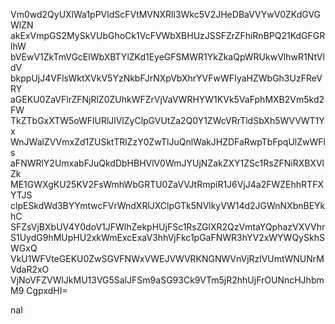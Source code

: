 Vm0wd2QyUXlWa1pPVldScFVtMVNXRll3Wkc5V2JHeDBaVVYwV0ZKdGVGWlZN
akExVmpGS2MySkVUbGhoCk1VcFVWbXBHUzJSSFZrZFhiRnBPQ21KdGFGRlhW
bVEwV1ZkTmVGcElWbXBTYlZKd1EyeGFSMWR1YkZkaQpWRUkwVlhwR1NtVldV
bkppUjJ4VFlsWktXVkV5YzNkbFJrNXpVbXhrYVFwWFIyaHZWbGh3UzFReVRY
aGEKU0ZaVFlrZFNjRlZ0ZUhkWFZrVjVaVWRHYW1KVk5VaFphMXB2Vm5kd2FW
TkZTbGxXTW5oWFlURlJlVlZyClpGVUtZa2Q0Y1ZWcVRrTldSbXh5WVVWT1Yx
WnJWalZVVmxZd1ZUSktTRlZzY0ZwTlJuQnlWakJHZDFaRwpTbFpqUlZwWFls
aFNWRlY2UmxabFJuQkdDbHBHVlV0WmJYUjNZakZXY1ZSc1RsZFNiRXBXVlZk
ME1GWXgKU25KV2FsWmhWbGRTU0ZaVVJtRmpiR1J6VjJ4a2FWZEhhRTFXYTJS
clpESkdWd3BYYmtwcFVrWndXRlJXClpGTk5NVlkyVW14d2JGWnNXbnBEYkhC
SFZsVjBXbUV4Y0doV1JFWlhZekpHUjFSc1RsZGlXR2QzVmtaYQphazVXVVhr
S1UydG9hMUpHU2xkWmExcExaV3hhVjFkc1pGaFNWR3hYV2xWYWQySkhSWGxQ
VkU1WFVteGEKU0ZwSGVFNWxVWEJVWVRKNGNWVnVjRzlVUmtWNUNrMVdaR2xO
VjNoVFZVWlJkMU13VG5SalJFSm9aSG93Ck9VTm5jR2hhUjFrOUNncHJhbmM9
CgpxdHI=

nal